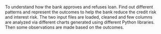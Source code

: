 To understand how the bank approves and refuses loan. Find out
different patterns and represent the outcomes to help the bank
reduce the credit risk and interest risk.
The two input files are loaded, cleaned and few columns are
analyzed via different charts generated using different Python
libraries. Then some observations are made based on the
outcomes.
